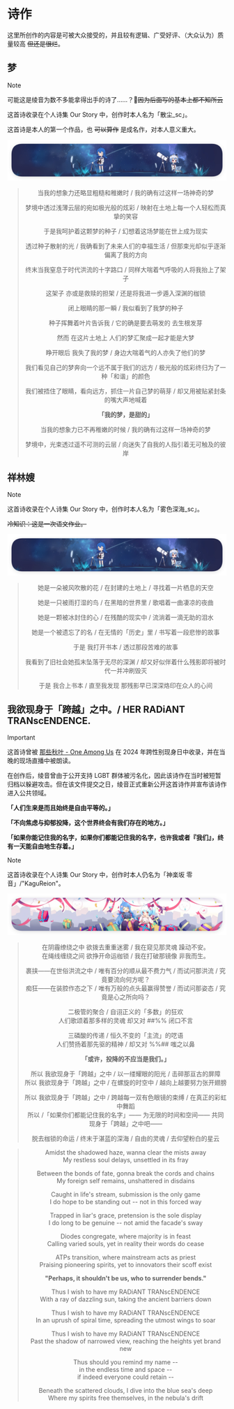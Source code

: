 <!--markdownlint-disable MD033-->

# 诗作

这里所创作的内容是可被大众接受的，并且较有逻辑、广受好评、（大众认为）质量较高 ~~但还是很烂~~。

## 梦

> [!NOTE]
> 可能这是绫音为数不多能拿得出手的诗了……？🤔~~因为后面写的基本上都不知所云~~
>
> 这首诗收录在个人诗集 Our Story 中，创作时本人名为「散尘_sc」。
>
> 这首诗是本人的第一个作品，也 ~~可以算作~~ 是成名作，对本人意义重大。

![文中分隔线 1](../assets/division_line_1.png)

<div align="center">

> 当我的想象力还略显粗糙和稚嫩时 /
> 我的确有过这样一场神奇的梦
>
> 梦境中透过浅薄云层的宛如极光般的炫彩 /
> 映射在土地上每一个人轻松而真挚的笑容
>
>
> 于是我呵护着这颗梦的种子 /
> 幻想着这场梦能在世上成为现实
>
> 透过种子散射的光 /
> 我确看到了未来人们的幸福生活 /
> 但那束光却似乎逐渐偏离了我的方向
>
> 终末当我窒息于时代洪流的十字路口 /
> 同样大喘着气呼吸的人将我抬上了架子
>
> 这架子 亦或是救赎的担架 /
> 还是将我进一步遁入深渊的枷锁
>
> 闭上眼睛的那一瞬 /
> 我似看到了我梦的种子
>
> 种子挥舞着叶片告诉我 /
> 它的确是要去萌发的 去生根发芽
>
> 然而 在这片土地上 人们的梦汇聚成一起才能是大梦
>
> 睁开眼后 我失了我的梦 /
> 身边大喘着气的人亦失了他们的梦
>
> 我们看见自己的梦奔向一个远不属于我们的远方 /
> 极光般的炫彩终归为了一种「和谐」的颜色
>
> 我们被捂住了眼睛，看向远方，抓住一片自己梦的萌芽 /
> 却又用被贴紧封条的嘴大声地喊着
>
> **「我的梦，是甜的」**
>
> 当我的想象力已不再稚嫩的时候 /
> 我的确有过这样一场神奇的梦
>
> 梦境中，光束透过遥不可测的云层 /
> 向迷失了自我的人指引着无可触及的彼岸
>

</div>

## 祥林嫂

> [!NOTE]
> 这首诗收录在个人诗集 Our Story 中，创作时本人名为「雾色深海_sc」。
>
> ~~冷知识：这是一次语文作业。~~

<div align="center">

![文中分隔线 1](../assets/division_line_1.png)

> 她是一朵被风吹散的花 /
> 在封建的土地上 /
> 寻找着一片栖息的天空
>
> 她是一只被雨打湿的鸟 /
> 在黑暗的世界里 /
> 歌唱着一曲凄凉的夜曲
>
> 她是一颗被冰封住的心 /
> 在残酷的现实中 /
> 流淌着一滴无助的泪水
>
> 她是一个被遗忘了的名 /
> 在无情的「历史」里 /
> 书写着一段悲惨的故事
>
> 于是 我打开书本 /
> 透过那段苦难的故事
>
> 我看到了旧社会她孤末坠落于无尽的深渊 /
> 却又好似伴着什么残影即将被时代一并冲刷毁灭
>
> 于是 我合上书本 /
> 直至我发现 那残影早已深深烙印在众人的心间
>

</div>

<!--markdownlint-disable-next-line MD026-->
## 我欲现身于「跨越」之中。/ HER RADiANT TRANscENDENCE.

> [!IMPORTANT]
> 这首诗曾被 [那些秋叶 - One Among Us](https://www.one-among.us/) 在 2024 年跨性别现身日中收录，并在当晚的现场直播中被朗读。
>
> 在创作后，绫音曾由于公开支持 LGBT 群体被污名化，因此该诗作在当时被短暂归档以躲避攻击。但在该文件提交之日，绫音正式重新公开这首诗作并宣布该诗作进入公共领域。
>
> **「人们生来是而且始终是自由平等的。」**
>
> **「不向焦虑与抑郁投降，这个世界终会有我们存在的地方。」**
>
> **「如果你能记住我的名字，如果你们都能记住我的名字，也许我或者『我们』，终有一天能自由地生存着。」**
<!---->
> [!NOTE]
> 这首诗收录在个人诗集 Our Story 中，创作时本人仍名为「神楽坂 零音」/"KaguReion"。

![文中分隔线 2](../assets/division_line_2.png)

<div align="center">

> 在阴霾缭绕之中 欲拨去重重迷雾 / 我在窥见那灵魂 躁动不安。<br>
> 在绳线缠绕之间 欲挣开命运枷锁 / 我在打破那镜像 非我而生。
>
> 裹挟——在世俗洪流之中 / 唯有百分的顺从最不费力气 / 而试问那洪流 / 究竟要流向何方呢？<br>
> 痴狂——在装腔作态之下 / 唯有万般的点头最赢得赞誉 / 而试问那姿态 / 究竟是心之所向吗？
>
> 二极管的聚合 / 自诩正义的「多数」的狂欢<br>
> 人们歌颂着那多样的灵魂 却又对 ##%% 闭口不言
>
> 三磷酸的传递 / 恒久不变的「主流」的呓语<br>
> 人们赞扬着那先驱的精神 / 却又对 %%## 嗤之以鼻
>
> **「或许，投降的不应当是我们。」**
>
> 所以 我欲现身于「跨越」之中 / 以一缕耀眼的阳光 / 击碎那亘古的屏障<br>
> 所以 我欲现身于「跨越」之中 / 在螺旋的时空中 / 越向上越要努力张开翅膀
>
> 所以 我欲现身于「跨越」之中 / 跨越每一双有色眼镜的束缚 / 在真正的彩虹中舞蹈<br>
> 所以 /「如果你们都能记住我的名字」—— 为无限的时间和空间—— 共同现身于「跨越」之中吧——
>
> 脱去枷锁的命运 / 终末于湛蓝的深海 / 自由的灵魂 / 去仰望粉白的星云
>

</div>

<div align="center">

> Amidst the shadowed haze, wanna clear the mists away<br>
> My restless soul delays, unsettled in its fray
>
> Between the bonds of fate, gonna break the cords and chains<br>
> My foreign self remains, unshattered in disdains
>
> Caught in life's stream, submission is the only game<br>
> I do hope to be standing out -- not in this forced way
>
> Trapped in liar's grace, pretension is the sole display<br>
> I do long to be genuine -- not amid the facade's sway
>
> Diodes congregate, where majority is in feast<br>
> Calling varied souls, yet in reality their words do cease
>
> ATPs transition, where mainstream acts as priest<br>
> Praising pioneering spirits, yet to innovators their scoff exist
>
> **"Perhaps, it shouldn't be us, who to surrender bends."**
>
> Thus I wish to have my RADiANT TRANscENDENCE<br>
> With a ray of dazzling sun, taking the ancient barriers down
>
> Thus I wish to have my RADiANT TRANscENDENCE<br>
> In an uprush of spiral time, spreading the utmost wings to soar
>
> Thus I wish to have my RADiANT TRANscENDENCE<br>
> Past the shadow of narrowed view, reaching the heights yet brand new
>
> Thus should you remind my name --<br>
> in the endless time and space --<br>
> if indeed everyone could retain --
>
> Beneath the scattered clouds, I dive into the blue sea's deep<br>
> Where my spirits free themselves, in the nebula's drift

</div>
